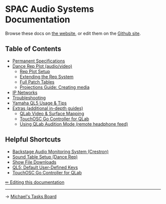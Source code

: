 # SPAC Audio Systems Documentation

Browse these docs on [the website](https://sloan-performing-arts-center.github.io/venue-audio/), or edit them on the [Github site](https://github.com/Sloan-Performing-Arts-Center/venue-audio).

## Table of Contents

- [Permanent Specifications](specs.md)
- [Dance Rep Plot (audio/video)](rep/README.md)
  - [Rep Plot Setup](rep/setup.md)
  - [Extending the Rep System](rep/extending.md)
  - [Full Patch Tables](rep/patch.md)
  - [Projections Guide: Creating media](rep/projections.md)
- [IP Networks](networking.md)
- [Troubleshooting](troubleshooting.md)
- [Yamaha QL5 Usage & Tips](QL5.md)
- [Extras (additional in-depth guides)](extras/)
  - [QLab Video & Surface Mapping](extras/qlab_video.md)
  - [TouchOSC Go Controller for QLab](extras/control.md)
  - [Using QLab Audition Mode (remote headphone feed)](extras/audition.md)

## Helpful Shortcuts

- [Backstage Audio Monitoring System (Crestron)](specs.md#backstage-audio-monitoring-tesiracrestrontf)
- [Sound Table Setup (Dance Rep)](rep/setup.md#setting-the-sound-table)
- [Show File Downloads](https://github.com/Sloan-Performing-Arts-Center/venue-audio/tree/main/SHOW%20FILE%20BACKUPS#readme)
- [QL5: Default User-Defined Keys](QL5.md#default-udk-assignments)
- [TouchOSC Go Controller for QLab](extras/control.md)

[✏︎ Editing this documentation](editing/editing.md)

---

→ [Michael's Tasks Board](https://github.com/orgs/Sloan-Performing-Arts-Center/projects/1)
